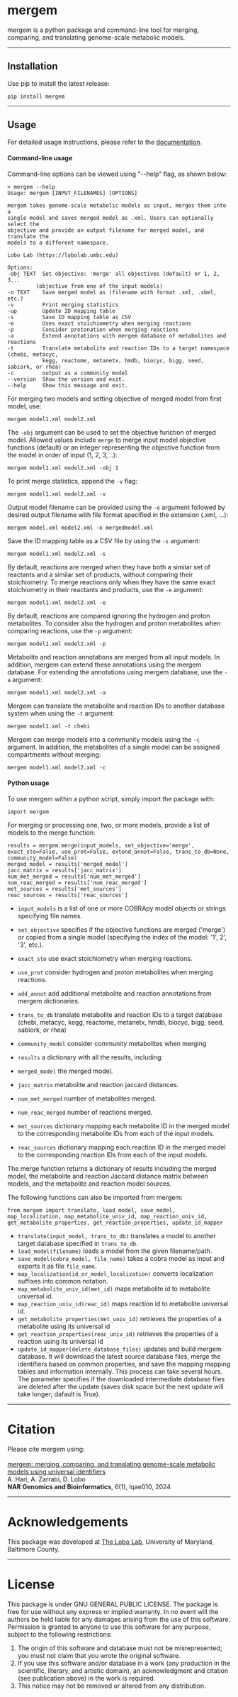 mergem
======
mergem is a python package and command-line tool for merging, comparing, and translating genome-scale metabolic models.

------


Installation
------
Use pip to install the latest release:

    pip install mergem

------

Usage
------
For detailed usage instructions, please refer to the [documentation](https://mergem.readthedocs.io/en/latest/).

#### Command-line usage
Command-line options can be viewed using "--help" flag, as shown below:

    > mergem --help
    Usage: mergem [INPUT_FILENAMES] [OPTIONS]

    mergem takes genome-scale metabolic models as input, merges them into a
    single model and saves merged model as .xml. Users can optionally select the
    objective and provide an output filename for merged model, and translate the 
    models to a different namespace.

    Lobo Lab (https://lobolab.umbc.edu)

    Options:
    -obj TEXT  Set objective: 'merge' all objectives (default) or 1, 2, 3...
             (objective from one of the input models)
    -o TEXT    Save merged model as (filename with format .xml, .sbml, etc.)
    -v         Print merging statistics
    -up        Update ID mapping table
    -s         Save ID mapping table as CSV
    -e         Uses exact stoichiometry when merging reactions
    -p         Consider protonation when merging reactions
    -a         Extend annotations with mergem database of metabolites and reactions
    -t         Translate metabolite and reaction IDs to a target namespace (chebi, metacyc, 
               kegg, reactome, metanetx, hmdb, biocyc, bigg, seed, sabiork, or rhea)
    -c         output as a community model
    --version  Show the version and exit.
    --help     Show this message and exit.

 
For merging two models and setting objective of merged model from first model, use:

    mergem model1.xml model2.xml


The `-obj` argument can be used to set the objective function of merged model. Allowed values include `merge` to merge input model objective functions (default) or an integer representing the objective function from the model in order of input (1, 2, 3, ..):

    mergem model1.xml model2.xml -obj 1


To print merge statistics, append the `-v` flag:

    mergem model1.xml model2.xml -v


Output model filename can be provided using the `-o` argument followed by desired output filename with file format specified in the extension (.xml, ...):


    mergem model.xml model2.xml -o mergedmodel.xml


Save the ID mapping table as a CSV file by using the `-s` argument:


    mergem model1.xml model2.xml -s


By default, reactions are merged when they have both a similar set of reactants and a similar set of products, without comparing their stoichiometry. To merge reactions only when they have the same exact stoichiometry in their reactants and products, use the `-e` argument:


    mergem model1.xml model2.xml -e


By default, reactions are compared ignoring the hydrogen and proton metabolites. To consider also the hydrogen and proton metabolites when comparing reactions, use the `-p` argument:


    mergem model1.xml model2.xml -p


Metabolite and reaction annotations are merged from all input models. In addition, mergem can extend these annotations using the mergem database. For extending the annotations using mergem database, use the `-a` argument:


    mergem model1.xml model2.xml -a


Mergem can translate the metabolite and reaction IDs to another database system when using the `-t` argument:


    mergem model1.xml -t chebi


Mergem can merge models into a community models using the `-c` argument. In addition, the metabolites of a single model can be assigned compartments without merging:


    mergem model1.xml model2.xml -c


#### Python usage

To use mergem  within a python script, simply import the package with:

    import mergem

For merging or processing one, two, or more models, provide a list of models to the merge function:

    results = mergem.merge(input_models, set_objective='merge', exact_sto=False, use_prot=False, extend_annot=False, trans_to_db=None, community_model=False)
    merged_model = results['merged_model']
    jacc_matrix = results['jacc_matrix']
    num_met_merged = results['num_met_merged']
    num_reac_merged = results['num_reac_merged']
    met_sources = results['met_sources']
    reac_sources = results['reac_sources']

* `input_models` is a list of one or more COBRApy model objects or strings specifying file names.
* `set_objective` specifies if the objective functions are merged ('merge') or copied from a single model (specifying the index of the model: '1', 2', '3', etc.).
* `exact_sto` use exact stoichiometry when merging reactions.
* `use_prot` consider hydrogen and proton metabolites when merging reactions.
* `add_annot` add additional metabolite and reaction annotations from mergem dictionaries.
* `trans_to_db` translate metabolite and reaction IDs to a target database (chebi, metacyc, kegg, reactome, metanetx, hmdb, biocyc, bigg, seed, sabiork, or rhea)
* `community_model` consider community metabolites when merging

* `results` a dictionary with all the results, including:
* `merged_model` the merged model.
* `jacc_matrix` metabolite and reaction jaccard distances.
* `num_met_merged` number of metabolites merged.
* `num_reac_merged` number of reactions merged.
* `met_sources` dictionary mapping each metabolite ID in the merged model to the corresponding metabolite IDs from each of the input models.
* `reac_sources` dictionary mapping each reaction ID in the merged model to the corresponding reaction IDs from each of the input models.

The merge function returns a dictionary of results including the merged model, the metabolite and reaction Jaccard distance matrix between models, and the metabolite and reaction model sources. 


The following functions can also be imported from mergem:

    from mergem import translate, load_model, save_model, map_localization, map_metabolite_univ_id, map_reaction_univ_id, get_metabolite_properties, get_reaction_properties, update_id_mapper

* `translate(input_model, trans_to_db)` translates a model to another target database specified in `trans_to_db`.
* `load_model(filename)` loads a model from the given filename/path.
* `save_model(cobra_model, file_name)` takes a cobra model as input and exports it as file `file_name`.
* `map_localization(id_or_model_localization)` converts localization suffixes into common notation.
* `map_metabolite_univ_id(met_id)` maps metabolite id to metabolite universal id.
* `map_reaction_univ_id(reac_id)` maps reaction id to metabolite universal id.
* `get_metabolite_properties(met_univ_id)` retrieves the properties of a metabolite using its universal id
* `get_reaction_properties(reac_univ_id)` retrieves the properties of a reaction using its universal id
* `update_id_mapper(delete_database_files)` updates and build mergem database. It will download the latest source database files, merge the identifiers based on common properties, and save the mapping mapping tables and information internally. This process can take several hours. The parameter specifies if the downloaded intermediate database files are deleted after the update (saves disk space but the next update will take longer; dafault is True).


------
Citation
======
Please cite mergem using: <br>
<br> [mergem: merging, comparing, and translating genome-scale metabolic models using universal identifiers](https://doi.org/10.1093/nargab/lqae010)
<br> A. Hari, A. Zarrabi, D. Lobo
<br> <b>NAR Genomics and Bioinformatics</b>, 6(1), lqae010, 2024

------
Acknowledgements 
======

This package was developed at [The Lobo Lab](https://lobolab.umbc.edu), University of Maryland, Baltimore County.

------

License
======
This package is under GNU GENERAL PUBLIC LICENSE. The package is free for use without any express or implied warranty.
In no event will the authors be held liable for any damages arising from the
use of this software. Permission is granted to anyone to use this software for any purpose, 
subject to the following restrictions:

1. The origin of this software and database must not be misrepresented;
   you must not claim that you wrote the original software.
2. If you use this software and/or database in a work (any production in the scientific, literary, and artistic domain), 
   an acknowledgment and citation (see publication above) in the work is required.
3. This notice may not be removed or altered from any distribution.